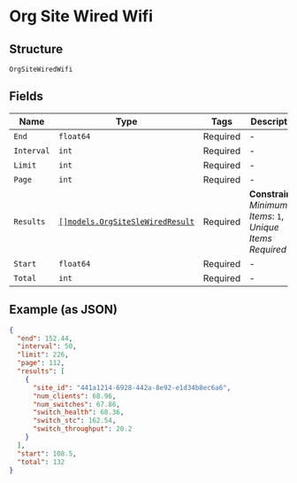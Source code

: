 
# Org Site Wired Wifi

## Structure

`OrgSiteWiredWifi`

## Fields

| Name | Type | Tags | Description |
|  --- | --- | --- | --- |
| `End` | `float64` | Required | - |
| `Interval` | `int` | Required | - |
| `Limit` | `int` | Required | - |
| `Page` | `int` | Required | - |
| `Results` | [`[]models.OrgSiteSleWiredResult`](../../doc/models/org-site-sle-wired-result.md) | Required | **Constraints**: *Minimum Items*: `1`, *Unique Items Required* |
| `Start` | `float64` | Required | - |
| `Total` | `int` | Required | - |

## Example (as JSON)

```json
{
  "end": 152.44,
  "interval": 50,
  "limit": 226,
  "page": 112,
  "results": [
    {
      "site_id": "441a1214-6928-442a-8e92-e1d34b8ec6a6",
      "num_clients": 68.96,
      "num_switches": 67.86,
      "switch_health": 68.36,
      "switch_stc": 162.54,
      "switch_throughput": 20.2
    }
  ],
  "start": 108.5,
  "total": 132
}
```


